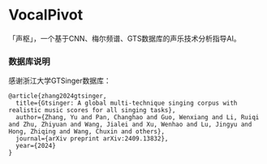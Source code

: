 # VocalPivot
「声枢」，一个基于CNN、梅尔频谱、GTS数据库的声乐技术分析指导AI。


### 数据库说明
感谢浙江大学GTSinger数据库：
```text
@article{zhang2024gtsinger,
  title={Gtsinger: A global multi-technique singing corpus with realistic music scores for all singing tasks},
  author={Zhang, Yu and Pan, Changhao and Guo, Wenxiang and Li, Ruiqi and Zhu, Zhiyuan and Wang, Jialei and Xu, Wenhao and Lu, Jingyu and Hong, Zhiqing and Wang, Chuxin and others},
  journal={arXiv preprint arXiv:2409.13832},
  year={2024}
}
```